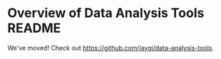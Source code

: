 # Overview of Data Analysis Tools README

We've moved! Check out <https://github.com/jayqi/data-analysis-tools>.
